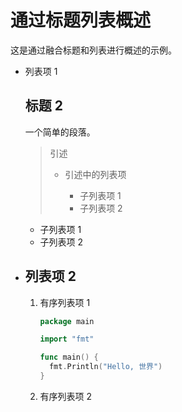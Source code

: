 # 通过标题列表概述

这是通过融合标题和列表进行概述的示例。

* 列表项 1

  ## 标题 2

  一个简单的段落。

  > 引述
  >
  > * 引述中的列表项
  >
  >   * 子列表项 1
  >   * 子列表项 2
  >

  * 子列表项 1
  * 子列表项 2
* ## 列表项 2

  1. 有序列表项 1

      ```go
      package main

      import "fmt"

      func main() {
      	fmt.Println("Hello, 世界")
      }
      ```
  2. 有序列表项 2
